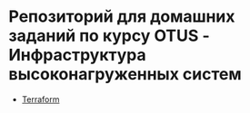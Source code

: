 # Репозиторий для домашних заданий по курсу OTUS - Инфраструктура высоконагруженных систем
- [Terraform](./lab1)